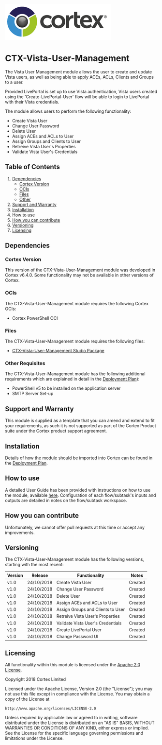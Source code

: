 <a href="https://www.cortex-ia.co.uk/" target="_blank"><img src="https://github.com/CortexIATest/CTXImages/blob/master/Cortex-350-120.png" alt="Welcome to Cortex!" width="350" height="120" border="0"></a>

# CTX-Vista-User-Management
The Vista User Management module allows the user to create and update Vista users, as well as being able to apply ACEs, ACLs, Clients and Groups to a user. 

Provided LivePortal is set up to use Vista authentication, Vista users created using the 'Create-LivePortal-User' flow will be able to login to LivePortal with their Vista credentials.

The module allows users to perform the following functionality:
* Create Vista User
* Change User Password
* Delete User
* Assign ACEs and ACLs to User
* Assign Groups and Clients to User
* Retreive Vista User's Properties
* Validate Vista User's Credentials

## Table of Contents
1) [Dependencies](#dependencies)
    * [Cortex Version](#cortex-version)
    * [OCIs](#ocis)
    * [Files](#files)
    * [Other](#other)
1) [Support and Warranty](#support-and-warranty)
1) [Installation](#installation)
1) [How to use](#how-to-use)
1) [How you can contribute](#how-you-can-contribute)
1) [Versioning](#versioning)
1) [Licensing](#licensing)

## Dependencies
### Cortex Version
This version of the CTX-Vista-User-Management module was developed in Cortex v6.4.0. Some functionality may not be available in other versions of Cortex.

### OCIs
The CTX-Vista-User-Management module requires the following Cortex OCIs:
* Cortex PowerShell OCI


### Files
The CTX-Vista-User-Management module requires the following files:
* [CTX-Vista-User-Management Studio Package](https://github.com/CortexIntelligentAutomation/CTX-Vista-User-Management/releases/download/v1.0/CTX-Vista-User-Management.studiopkg)

### Other Requisites
The CTX-Vista-User-Management module has the following additional requirements which are explained in detail in the [Deployment Plan](https://github.com/CortexIntelligentAutomation/CTX-Vista-User-Management/blob/master/CTX-Vista-User-Management%20-%20Deployment%20Plan.pdf)):
* PowerShell v5 to be installed on the application server
* SMTP Server Set-up

## Support and Warranty 
This module is supplied as a template that you can amend and extend to fit your requirements, as such it is not supported as part of the Cortex Product suite under the Cortex product support agreement.

## Installation
Details of how the module should be imported into Cortex can be found in the [Deployment Plan](https://github.com/CortexIntelligentAutomation/CTX-Vista-User-Management/blob/master/CTX-Vista-User-Management%20-%20Deployment%20Plan.pdf).

## How to use
A detailed User Guide has been provided with instructions on how to use the module, available [here](https://github.com/CortexIntelligentAutomation/CTX-Vista-User-Management/blob/master/CTX-Vista-User-Management%20-%20User%20Guide.pdf ). Configuration of each flow/subtask's inputs and outputs are detailed in notes on the flow/subtask workspace.

## How you can contribute
Unfortunately, we cannot offer pull requests at this time or accept any improvements.

## Versioning
The CTX-Vista-User-Management module has the following versions, starting with the most recent:

Version | Release | Functionality | Notes
------------ | ------------- | ----------- | -----------
v1.0 | 24/10/2018 | Create Vista User | Created 
v1.0 | 24/10/2018 | Change User Password | Created
v1.0 | 24/10/2018 | Delete User | Created
v1.0 | 24/10/2018 | Assign ACEs and ACLs to User | Created
v1.0 | 24/10/2018 | Assign Groups and Clients to User | Created
v1.0 | 24/10/2018 | Retreive Vista User's Properties | Created
v1.0 | 24/10/2018 | Validate Vista User's Credentials | Created
v1.0 | 24/10/2018 | Create LivePortal User | Created
v1.0 | 24/10/2018 | Change Password UI | Created



## Licensing
All functionality within this module is licensed under the [Apache 2.0 License](https://www.apache.org/licenses/LICENSE-2.0).

Copyright 2018 Cortex Limited

Licensed under the Apache License, Version 2.0 (the "License");
you may not use this file except in compliance with the License.
You may obtain a copy of the License at

    http://www.apache.org/licenses/LICENSE-2.0

Unless required by applicable law or agreed to in writing, software
distributed under the License is distributed on an "AS IS" BASIS,
WITHOUT WARRANTIES OR CONDITIONS OF ANY KIND, either express or implied.
See the License for the specific language governing permissions and
limitations under the License.
